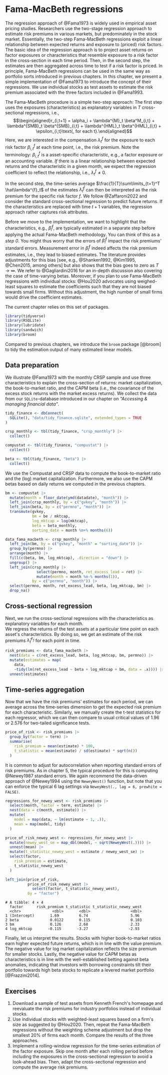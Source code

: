 # Fama-MacBeth regressions

The regression approach of @Fama1973 is widely used in empirical asset pricing studies. 
Researchers use the two-stage regression approach to estimate risk premiums in various markets, but predominately in the stock market. 
Essentially, the two-step Fama-MacBeth regressions exploit a linear relationship between expected returns and exposure to (priced) risk factors. 
The basic idea of the regression approach is to project asset returns on factor exposures or characteristics that resemble exposure to a risk factor in the cross-section in each time period. 
Then, in the second step, the estimates are then aggregated across time to test if a risk factor is priced. 
In principle, Fama-MacBeth regressions can be used in the same way as portfolio sorts introduced in previous chapters.
In this chapter, we present a simple implementation of @Fama1973 to introduce the concept of their regressions. We use individual stocks as test assets to estimate the risk premium associated with the three factors included in @Fama1993.

The Fama-MacBeth procedure is a simple two-step approach: 
The first step uses the exposures (characteristics) as explanatory variables in $T$ cross-sectional regressions, i.e.,
$$\begin{aligned}r_{i,t+1} = \alpha_i + \lambda^{M}_t \beta^M_{i,t}  + \lambda^{SMB}_t \beta^{SMB}_{i,t} + \lambda^{HML}_t \beta^{HML}_{i,t} + \epsilon_{i,t}\text{, for each t}.\end{aligned}$$ 
Here, we are interested in the compensation $\lambda^{f}_t$ for the exposure to each risk factor $\beta^{f}_{i,t}$ at each time point, i.e., the risk premium. Note the terminology: $\beta^{f}_{i,t}$ is a asset-specific characteristic, e.g., a factor exposure or an accounting variable. *If* there is a linear relationship between expected returns and the characteristic in a given month, we expect the regression coefficient to reflect the relationship, i.e., $\lambda_t^{f}\neq0$. 

In the second step, the time-series average $\frac{1}{T}\sum\limits_{t=1}^T \hat\lambda^{f}_t$ of the estimates $\hat\lambda^{f}_t$ can then be interpreted as the risk premium for the specific risk factor $f$. We follow @Zaffaroni2022 and consider the standard cross-sectional regression to predict future returns. If the characteristics are replaced with time $t+1$ variables, the regression approach rather captures risk attributes. 

Before we move to the implementation, we want to highlight that the characteristics, e.g., $\hat\beta^{f}_{i}$, are typically estimated in a separate step before applying the actual Fama-MacBeth methodology. You can think of this as a *step 0*. You might thus worry that the errors of $\hat\beta^{f}_{i}$ impact the risk premiums' standard errors. Measurement error in $\hat\beta^{f}_{i}$ indeed affects the risk premium estimates, i.e., they lead to biased estimates. The literature provides adjustments for this bias [see, e.g., @Shanken1992, @Kim1995, @Chen2015, among others] but also shows that the bias goes to zero as $T \to \infty$. We refer to @Gagliardini2016 for an in-depth discussion also covering the case of time-varying betas. Moreover, if you plan to use Fama-MacBeth regressions with individual stocks: @Hou2020 advocates using weighed-least squares to estimate the coefficients such that they are not biased towards small firms. Without this adjustment, the high number of small firms would drive the coefficient estimates.

The current chapter relies on this set of packages. 

```r
library(tidyverse)
library(RSQLite)
library(lubridate)
library(sandwich)
library(broom)
```
Compared to previous chapters, we introduce the `broom` package [@broom] to tidy the estimation output of many estimated linear models. 

## Data preparation

We illustrate @Fama1973 with the monthly CRSP sample and use three characteristics to explain the cross-section of returns: market capitalization, the book-to-market ratio, and the CAPM beta (i.e., the covariance of the excess stock returns with the market excess returns). We collect the data from our `SQLite`-database introduced in our chapter on *"Accessing & managing financial data"*.


```r
tidy_finance <- dbConnect(
  SQLite(), "data/tidy_finance.sqlite", extended_types = TRUE
)

crsp_monthly <- tbl(tidy_finance, "crsp_monthly") |>
  collect()

compustat <- tbl(tidy_finance, "compustat") |>
  collect()

beta <- tbl(tidy_finance, "beta") |>
  collect()
```

We use the Compustat and CRSP data to compute the book-to-market ratio and the (log) market capitalization. 
Furthermore, we also use the CAPM betas based on daily returns we computed in the previous chapters.


```r
bm <- compustat |>
  mutate(month = floor_date(ymd(datadate), "month")) |>
  left_join(crsp_monthly, by = c("gvkey", "month")) |>
  left_join(beta, by = c("permno", "month")) |>
  transmute(gvkey,
            bm = be / mktcap,
            log_mktcap = log(mktcap),
            beta = beta_monthly,
            sorting_date = month %m+% months(6))

data_fama_macbeth <- crsp_monthly |>
  left_join(bm, by = c("gvkey", "month" = "sorting_date")) |>
  group_by(permno) |>
  arrange(month) |>
  fill(c(beta, bm, log_mktcap), .direction = "down") |>
  ungroup() |>
  left_join(crsp_monthly |>
              select(permno, month, ret_excess_lead = ret) |>
              mutate(month = month %m-% months(1)),
            by = c("permno", "month")) |>
  select(permno, month, ret_excess_lead, beta, log_mktcap, bm) |>
  drop_na()
```

## Cross-sectional regression

Next, we run the cross-sectional regressions with the characteristics as explanatory variables for each month.  
We regress the returns of the test assets at a particular time point on each asset's characteristics. 
By doing so, we get an estimate of the risk premiums $\hat\lambda^{F_f}_t$ for each point in time. 


```r
risk_premiums <- data_fama_macbeth |>
  nest(data = c(ret_excess_lead, beta, log_mktcap, bm, permno)) |> 
  mutate(estimates = map(
    data,
    ~tidy(lm(ret_excess_lead ~ beta + log_mktcap + bm, data = .x)))) |> 
  unnest(estimates)
```

## Time-series aggregation

Now that we have the risk premiums' estimates for each period, we can average across the time-series dimension to get the expected risk premium for each characteristic. Similarly, we manually create the t-test statistics for each regressor, which we can then compare to usual critical values of 1.96 or 2.576 for two-tailed significance tests. 


```r
price_of_risk <- risk_premiums |>
  group_by(factor = term) |>
  summarise(
    risk_premium = mean(estimate) * 100,
    t_statistic = mean(estimate) / sd(estimate) * sqrt(n())
  )
```

It is common to adjust for autocorrelation when reporting standard errors of risk premiums. As in chapter 5, the typical procedure for this is computing @Newey1987 standard errors. We again recommend the data-driven approach of @Newey1994 using the `NeweyWest()` function, but note that you can enforce the typical 6 lag settings via `NeweyWest(., lag = 6, prewhite = FALSE)`. 


```r
regressions_for_newey_west <- risk_premiums |>
  select(month, factor = term, estimate) |>
  nest(data = c(month, estimate)) |>
  mutate(
    model = map(data, ~ lm(estimate ~ 1, .)),
    mean = map(model, tidy)
  )

price_of_risk_newey_west <- regressions_for_newey_west |>
  mutate(newey_west_se = map_dbl(model, ~ sqrt(NeweyWest(.)))) |>
  unnest(mean) |>
  mutate(t_statistic_newey_west = estimate / newey_west_se) |>
  select(factor,
    risk_premium = estimate,
    t_statistic_newey_west
  )

left_join(price_of_risk,
          price_of_risk_newey_west |> 
            select(factor, t_statistic_newey_west),
          by = "factor")
```

```
# A tibble: 4 × 4
  factor      risk_premium t_statistic t_statistic_newey_west
  <chr>              <dbl>       <dbl>                  <dbl>
1 (Intercept)       1.69         6.74                   5.96 
2 beta              0.0122       0.115                  0.103
3 bm                0.126        2.68                   2.33 
4 log_mktcap       -0.115       -3.27                  -2.93 
```

Finally, let us interpret the results. Stocks with higher book-to-market ratios earn higher expected future returns, which is in line with the value premium. The negative value for log market capitalization reflects the size premium for smaller stocks. Lastly, the negative value for CAPM betas as characteristics is in line with the well-established betting against beta anomalies, indicating that investors with borrowing constraints tilt their portfolio towards high beta stocks to replicate a levered market portfolio [@Frazzini2014].

## Exercises

1. Download a sample of test assets from Kenneth French's homepage and reevaluate the risk premiums for industry portfolios instead of individual stocks.
1. Use individual stocks with weighted-least squares based on a firm's size as suggested by @Hou2020. Then, repeat the Fama-MacBeth regressions without the weighting scheme adjustment but drop the smallest 20% of firms each month. Compare the results of the three approaches. 
1. Implement a rolling-window regression for the time-series estimation of the factor exposure. Skip one month after each rolling period before including the exposures in the cross-sectional regression to avoid a look-ahead bias. Then, adapt the cross-sectional regression and compute the average risk premiums.
